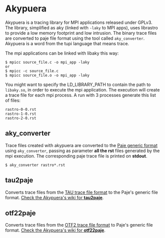 Akypuera 
========

Akypuera is a tracing library for MPI applications released under GPLv3.
The library, simplified as aky (linked with `-laky` to MPI apps), uses 
librastro to provide a low memory footprint and low intrusion. The binary
trace files are converted to paje file format using the tool called
`aky_converter`. Akypuera is a word from the tupi language that means trace.

The mpi applications can be linked with libaky this way:

    $ mpicc source_file.c -o mpi_app -laky 
    or
    $ mpicc -c source_file.c
    $ mpicc source_file.o -o mpi_app -laky

You might want to specify the LD_LIBRARY_PATH to contain the path to
`libaky.so`, in order to execute the mpi application. The execution
will create a trace file for each mpi process. A run with 3 processes
generate this list of files:

    rastro-0-0.rst
    rastro-1-0.rst
    rastro-2-0.rst

aky_converter
-------------

Trace files created with akypuera are converted to the [Paje generic
format](http://paje.sf.net) using `aky_converter`, passing as
parameter __all the rst__ files generated by the mpi execution.  The
corresponding paje trace file is printed on __stdout__.

    $ aky_converter rastro*.rst

tau2paje
--------

Converts trace files from the [TAU trace file
format](http://www.cs.uoregon.edu/Research/tau/) to the Paje's generic
file format. [Check the Akypuera's wiki for
__tau2paje__](https://github.com/schnorr/akypuera/wiki/TAUWithAkypuera).

otf22paje
---------

Converts trace files from the [OTF2 trace file
format](http://www.vi-hps.org/projects/score-p/) to Paje's generic
file format.  [Check the Akypuera's wiki for
__otf22paje__](https://github.com/schnorr/akypuera/wiki/OTF2WithAkypuera).
